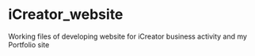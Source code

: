 # iCreator_website
Working files of developing website for iCreator business activity and my Portfolio site
